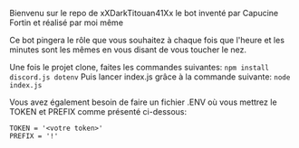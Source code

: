 Bienvenu sur le repo de xXDarkTitouan41Xx le bot inventé par Capucine Fortin et réalisé par moi même

Ce bot pingera le rôle que vous souhaitez à chaque fois que l'heure et les minutes sont les mêmes en vous disant de vous toucher le nez.

Une fois le projet clone, faites les commandes suivantes:
`npm install discord.js dotenv`
Puis lancer index.js grâce à la commande suivante:
`node index.js`

Vous avez également besoin de faire un fichier .ENV où vous mettrez le TOKEN et PREFIX comme présenté ci-dessous:
```
TOKEN = '<votre token>'
PREFIX = '!'
```
